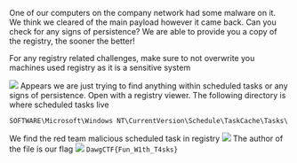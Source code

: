 One of our computers on the company network had some malware on it. We think we cleared of the main payload however it came back. Can you check for any signs of persistence? We are able to provide you a copy of the registry, the sooner the better!

For any registry related challenges, make sure to not overwrite you machines used registry as it is a sensitive system

![](Images/Pasted%20image%2020250419140253.png)
Appears we are just trying to find anything within scheduled tasks or any signs of persistence.
Open with a registry viewer. The following directory is where scheduled tasks live
```
SOFTWARE\Microsoft\Windows NT\CurrentVersion\Schedule\TaskCache\Tasks\
```
We find the red team malicious scheduled task in registry
![](Images/Pasted%20image%2020250419143228.png)
The author of the file is our flag
![](Images/Pasted%20image%2020250419143241.png)
`DawgCTF{Fun_W1th_T4sks}`

